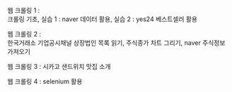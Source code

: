 웹 크롤링 1 :  
크롤링 기초, 실습 1 : naver 데이터 활용, 실습 2 : yes24 베스트셀러 활용  

웹 크롤링 2 :  
한국거래소 기업공시채널 상장법인 목록 읽기, 주식종가 차트 그리기, naver 주식정보 가져오기  

웹 크롤링 3 :
시카고 샌드위치 맛집 소개  

웹 크롤링 4 :
selenium 활용
